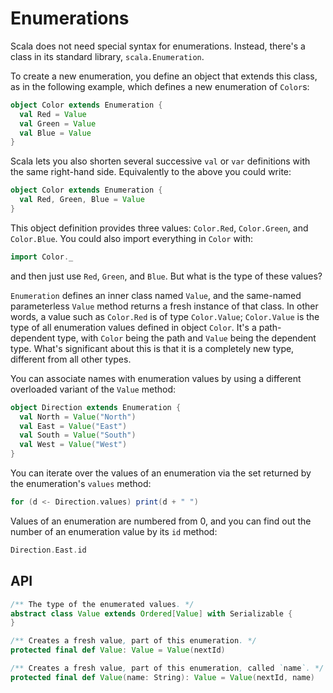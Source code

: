 # Enumerations

Scala does not need special syntax for enumerations.
Instead, there's a class in its standard library, `scala.Enumeration`.

To create a new enumeration, you define an object that extends this class, as in the following example, which defines a new enumeration of `Color`s:
```scala
object Color extends Enumeration {
  val Red = Value
  val Green = Value
  val Blue = Value
}
```
Scala lets you also shorten several successive `val` or `var` definitions with the same right-hand side.
Equivalently to the above you could write:
```scala
object Color extends Enumeration {
  val Red, Green, Blue = Value
}
```
This object definition provides three values: `Color.Red`, `Color.Green`, and `Color.Blue`.
You could also import everything in `Color` with:
```scala
import Color._
```
and then just use `Red`, `Green`, and `Blue`.
But what is the type of these values?

`Enumeration` defines an inner class named `Value`, and the same-named parameterless `Value` method returns a fresh instance of that class.
In other words, a value such as `Color.Red` is of type `Color.Value`;
`Color.Value` is the type of all enumeration values defined in object `Color`.
It's a path-dependent type, with `Color` being the path and `Value` being the dependent type.
What's significant about this is that it is a completely new type, different from all other types.

You can associate names with enumeration values by using a different overloaded variant of the `Value` method:
```scala
object Direction extends Enumeration {
  val North = Value("North")
  val East = Value("East")
  val South = Value("South")
  val West = Value("West")
}
```
You can iterate over the values of an enumeration via the set returned by the enumeration's `values` method:
```scala
for (d <- Direction.values) print(d + " ")
```
Values of an enumeration are numbered from 0, and you can find out the number of an enumeration value by its `id` method:
```scala
Direction.East.id
```

## API

```scala
/** The type of the enumerated values. */
abstract class Value extends Ordered[Value] with Serializable {
}

/** Creates a fresh value, part of this enumeration. */
protected final def Value: Value = Value(nextId)

/** Creates a fresh value, part of this enumeration, called `name`. */
protected final def Value(name: String): Value = Value(nextId, name)
```
